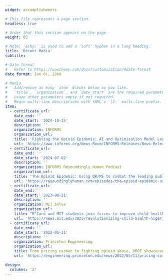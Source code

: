 ```yaml
---
widget: accomplishments

# This file represents a page section.
headless: true

# Order that this section appears on the page.
weight: 85

# Note: `&shy;` is used to add a 'soft' hyphen in a long heading.
title: 'Recent Media'
subtitle:

# Date format
#   Refer to https://wowchemy.com/docs/customization/#date-format
date_format: Jan 01, 2006

# Media.
#   Add/remove as many `item` blocks below as you like.
#   `title`, `organization`, and `date_start` are the required parameters.
#   Leave other parameters empty if not required.
#   Begin multi-line descriptions with YAML's `|2-` multi-line prefix.
item:
  - certificate_url: 
    date_end: ''
    date_start: '2024-10-15'
    description: ''
    organization: INFORMS
    organization_url: 
    title: 'Fighting the Opioid Epidemic: AI and Optimization Model Leads to More Accessible, Equitable Treatment Resource Distribution'
    url: 'https://www.informs.org/News-Room/INFORMS-Releases/News-Releases/Fighting-the-Opioid-Epidemic-AI-and-Optimization-Model-Leads-to-More-Accessible-Equitable-Treatment-Resource-Distribution'
  - certificate_url: 
    date_end: ''
    date_start: '2024-07-02'
    description: ''
    organization: INFORMS Resoundingly Human Podcast 
    organization_url: 
    title: 'The Opioid Epidemic: Using OR/MS to combat the leading public health crisis'
    url: 'https://resoundinglyhuman.com/episodes/the-opioid-epidemic-using-or-ms-to-combat-the-leading-public-health-crisis/'
  - certificate_url: 
    date_end: ''
    date_start: '2023-08-21'
    description: ''
    organization: MIT Solve
    organization_url: 
    title: "M'Care and MIT students join forces to improve child health in Nigeria"
    url: 'https://news.mit.edu/2023/revolutionizing-child-health-nigeria-mcare-and-mit-join-forces-0821'
  - certificate_url: 
    date_end: ''
    date_start: '2022-05-11'
    description: ''
    organization: Princeton Engineering
    organization_url: 
    title: From pricing carbon to fighting opioid abuse, ORFE showcased top senior projects
    url: 'https://engineering.princeton.edu/news/2022/05/11/pricing-carbon-fighting-opioid-abuse-orfe-showcased-top-senior-projects'

design:
  columns: '2'
---
```

